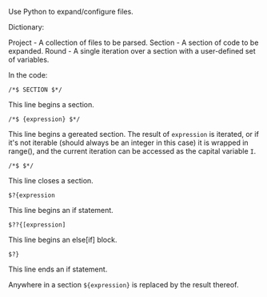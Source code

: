 Use Python to expand/configure files.

Dictionary:

Project - A collection of files to be parsed.
Section - A section of code to be expanded.
Round   - A single iteration over a section with a user-defined set of variables.

In the code:

	/*$ SECTION $*/
This line begins a section.

	/*$ {expression} $*/
This line begins a gereated section.  The result of `expression` is iterated, or if it's not iterable (should always be an integer in this case) it is wrapped in range(), and the current iteration can be accessed as the capital variable `I`.

	/*$ $*/
This line closes a section.

	$?{expression
This line begins an if statement.

	$??{[expression]
This line begins an else[if] block.

	$?}
This line ends an if statement.

Anywhere in a section `${expression}` is replaced by the result thereof.
